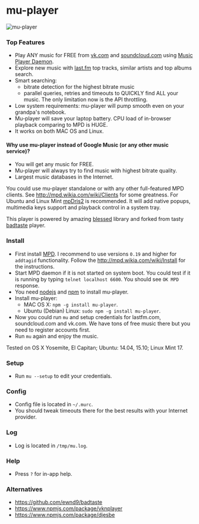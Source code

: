 # mu-player

![mu-player](https://raw.githubusercontent.com/mink0/mu-player/master/screenshot.png)

### Top Features

  - Play ANY music for FREE from [vk.com](http://vk.com/) and [soundcloud.com](http://soundcloud.com/) using [Music Player Daemon](http://www.musicpd.org/).
  - Explore new music with [last.fm](http://lastfm.com/) top tracks, similar artists and top albums search.
  - Smart searching:
    - bitrate detection for the highest bitrate music
    - parallel queries, retries and timeouts to QUICKLY find ALL your music. The only limitation now is the API throttling.
  - Low system requirements: mu-player will pump smooth even on your grandpa's notebook.
  - Mu-player will save your laptop battery. CPU load of in-browser playback comparing to MPD is HUGE.
  - It works on both MAC OS and Linux.

#### Why use mu-player instead of Google Music (or any other music service)?
  - You will get any music for FREE.
  - Mu-player will always try to find music with highest bitrate quality.
  - Largest music databases in the Internet.

You could use mu-player standalone or with any other full-featured MPD clients. See http://mpd.wikia.com/wiki/Clients for some greatness. For Ubuntu and Linux Mint [mpDris2](https://github.com/eonpatapon/mpDris2) is recommended. It will add native popups, multimedia keys support and playback control in a system tray.

This player is powered by amazing [blessed](https://github.com/chjj/blessed) library and forked from tasty [badtaste](https://github.com/ewnd9/badtaste) player.

### Install
  * First install [MPD](http://www.musicpd.org/). I recommend to use versions `0.19` and higher for `addtagid` functionality. Follow the http://mpd.wikia.com/wiki/Install for the instructions.
  * Start MPD daemon if it is not started on system boot. You could test if it is running by typing `telnet localhost 6600`. You should see `OK MPD` response.
  * You need [nodejs](https://nodejs.org/) and [npm](https://www.npmjs.com/) to install mu-player.
  * Install mu-player:
    - MAC OS X: `npm -g install mu-player`.
    - Ubuntu (Debian) Linux: `sudo npm -g install mu-player`.
  * Now you could run `mu` and setup credentials for lastfm.com, soundcloud.com and vk.com. We have tons of free music there but you need to register accounts first.
  * Run `mu` again and enjoy the music.

Tested on OS X Yosemite, El Capitan; Ubuntu: 14.04, 15.10; Linux Mint 17.

### Setup
  * Run `mu --setup` to edit your credentials.

### Config
  * Config file is located in `~/.murc`.
  * You should tweak timeouts there for the best results with your Internet provider.

### Log
  * Log is located in `/tmp/mu.log`.

### Help
  * Press `?` for in-app help.

### Alternatives
- https://github.com/ewnd9/badtaste
- https://www.npmjs.com/package/vknplayer
- https://www.npmjs.com/package/djesbe
